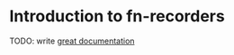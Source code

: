 # Introduction to fn-recorders

TODO: write [great documentation](http://jacobian.org/writing/what-to-write/)
